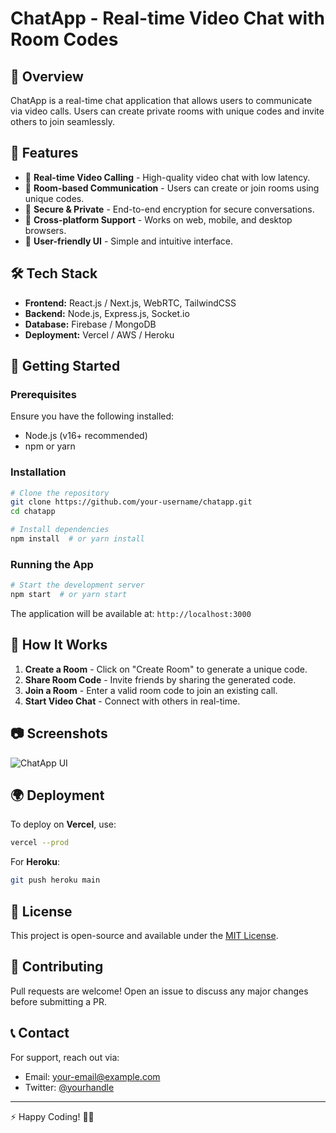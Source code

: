 # ChatApp - Real-time Video Chat with Room Codes

## 📌 Overview
ChatApp is a real-time chat application that allows users to communicate via video calls. Users can create private rooms with unique codes and invite others to join seamlessly.

## 🎯 Features
- 🔹 **Real-time Video Calling** - High-quality video chat with low latency.
- 🔹 **Room-based Communication** - Users can create or join rooms using unique codes.
- 🔹 **Secure & Private** - End-to-end encryption for secure conversations.
- 🔹 **Cross-platform Support** - Works on web, mobile, and desktop browsers.
- 🔹 **User-friendly UI** - Simple and intuitive interface.

## 🛠 Tech Stack
- **Frontend:** React.js / Next.js, WebRTC, TailwindCSS
- **Backend:** Node.js, Express.js, Socket.io
- **Database:** Firebase / MongoDB
- **Deployment:** Vercel / AWS / Heroku

## 🚀 Getting Started

### Prerequisites
Ensure you have the following installed:
- Node.js (v16+ recommended)
- npm or yarn

### Installation
```sh
# Clone the repository
git clone https://github.com/your-username/chatapp.git
cd chatapp

# Install dependencies
npm install  # or yarn install
```

### Running the App
```sh
# Start the development server
npm start  # or yarn start
```
The application will be available at: `http://localhost:3000`

## 🔗 How It Works
1. **Create a Room** - Click on "Create Room" to generate a unique code.
2. **Share Room Code** - Invite friends by sharing the generated code.
3. **Join a Room** - Enter a valid room code to join an existing call.
4. **Start Video Chat** - Connect with others in real-time.

## 📷 Screenshots
![ChatApp UI](https://your-image-link.com)

## 🌍 Deployment
To deploy on **Vercel**, use:
```sh
vercel --prod
```
For **Heroku**:
```sh
git push heroku main
```

## 📜 License
This project is open-source and available under the [MIT License](LICENSE).

## 🤝 Contributing
Pull requests are welcome! Open an issue to discuss any major changes before submitting a PR.

## 📞 Contact
For support, reach out via:
- Email: your-email@example.com
- Twitter: [@yourhandle](https://twitter.com/yourhandle)

---

⚡ Happy Coding! 🎥💬